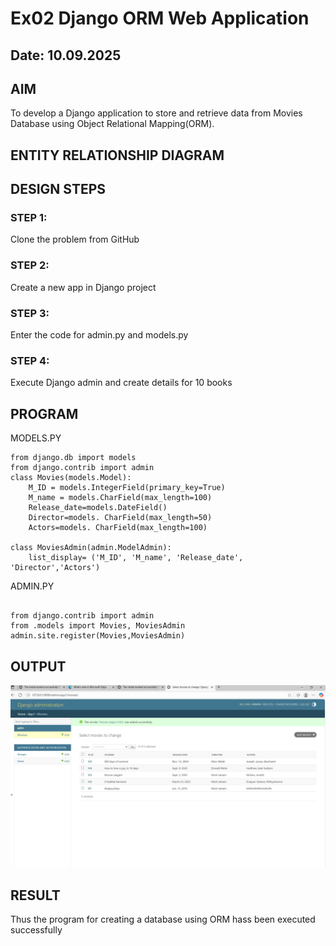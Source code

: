 # Ex02 Django ORM Web Application
## Date: 10.09.2025

## AIM
To develop a Django application to store and retrieve data from Movies Database using Object Relational Mapping(ORM).

## ENTITY RELATIONSHIP DIAGRAM



## DESIGN STEPS

### STEP 1:
Clone the problem from GitHub

### STEP 2:
Create a new app in Django project

### STEP 3:
Enter the code for admin.py and models.py

### STEP 4:
Execute Django admin and create details for 10 books

## PROGRAM
MODELS.PY
```
from django.db import models
from django.contrib import admin
class Movies(models.Model):
    M_ID = models.IntegerField(primary_key=True)
    M_name = models.CharField(max_length=100)
    Release_date=models.DateField()
    Director=models. CharField(max_length=50)
    Actors=models. CharField(max_length=100)
 
class MoviesAdmin(admin.ModelAdmin):
    list_display= ('M_ID', 'M_name', 'Release_date', 'Director','Actors')
```

ADMIN.PY
```

from django.contrib import admin
from .models import Movies, MoviesAdmin
admin.site.register(Movies,MoviesAdmin)

```


## OUTPUT

![OUTPUT](image.png)


## RESULT
Thus the program for creating a database using ORM hass been executed successfully
